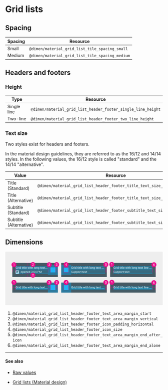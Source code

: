 # Grid lists

## Spacing

| Spacing | Resource |
| ------- | -------- |
| Small   | `@dimen/material_grid_list_tile_spacing_small`  |
| Medium  | `@dimen/material_grid_list_tile_spacing_medium` |


## Headers and footers

### Height

| Type | Resource |
| ---- | -------- |
| Single line | `@dimen/material_grid_list_header_footer_single_line_height` |
| Two-line    | `@dimen/material_grid_list_header_footer_two_line_height`    |

### Text size

Two styles exist for headers and footers.

In the material design guidelines, they are referred to as the 16/12 and 14/14 styles.
In the following values, the 16/12 style is called "standard" and the 14/14 "alternative".

| Value | Resource |
| ----- | -------- |
| Title (Standard)       | `@dimen/material_grid_list_header_footer_title_text_size_standard`       |
| Title (Alternative)    | `@dimen/material_grid_list_header_footer_title_text_size_alternative`    |
| Subtitle (Standard)    | `@dimen/material_grid_list_header_footer_subtitle_text_size_standard`    |
| Subtitle (Alternative) | `@dimen/material_grid_list_header_footer_subtitle_text_size_alternative` |

## Dimensions

<img class="figure-large" src="../../images/components_grid_list_footer_header.png" alt="Grid headers footers dimensions"/>

1. `@dimen/material_grid_list_header_footer_text_area_margin_start`
2. `@dimen/material_grid_list_header_footer_text_area_margin_vertical`
3. `@dimen/material_grid_list_header_footer_icon_padding_horizontal`
4. `@dimen/material_grid_list_header_footer_icon_size`
5. `@dimen/material_grid_list_header_footer_text_area_margin_end_after_icon`
6. `@dimen/material_grid_list_header_footer_text_area_margin_end_alone`


---

#### See also

- [Raw values](https://github.com/AoDevBlue/MaterialValues/blob/master/material-values/src/main/res-component/values/grid_list.xml)

- [Grid lists (Material design)](https://material.google.com/components/grid-lists.html)

